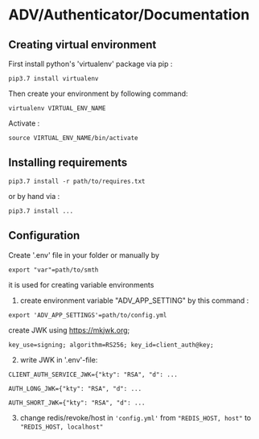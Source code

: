 # ADV/Authenticator/Documentation #

## Creating virtual environment ##

First install python's 'virtualenv' package via pip :
```
pip3.7 install virtualenv
```

Then create your environment by following command:

```
virtualenv VIRTUAL_ENV_NAME
```

Activate :

```
source VIRTUAL_ENV_NAME/bin/activate
```

## Installing requirements ##

```
pip3.7 install -r path/to/requires.txt
```

or by hand via :

```
pip3.7 install ...
```

## Configuration ##

Create '.env' file in your folder or manually by

```
export "var"=path/to/smth
```

it is used for creating variable environments

1. create environment variable "ADV_APP_SETTING" by this command :

```
export 'ADV_APP_SETTINGS'=path/to/config.yml
```

create JWK using  https://mkjwk.org;

```
key_use=signing; algorithm=RS256; key_id=client_auth@key;
```

2. write JWK in '.env'-file:

```
CLIENT_AUTH_SERVICE_JWK={"kty": "RSA", "d": ...
```

```
AUTH_LONG_JWK={"kty": "RSA", "d": ...
```

```
AUTH_SHORT_JWK={"kty": "RSA", "d": ...
```

3. change redis/revoke/host in ```'config.yml'``` from ```"REDIS_HOST, host"``` to ```"REDIS_HOST, localhost"```
